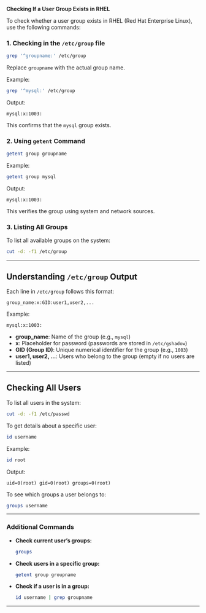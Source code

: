 **Checking If a User Group Exists in RHEL**

To check whether a user group exists in RHEL (Red Hat Enterprise Linux), use the following commands:

### 1. Checking in the `/etc/group` file
```bash
grep '^groupname:' /etc/group
```
Replace `groupname` with the actual group name.

Example:
```bash
grep '^mysql:' /etc/group
```
Output:
```
mysql:x:1003:
```
This confirms that the `mysql` group exists.

### 2. Using `getent` Command
```bash
getent group groupname
```
Example:
```bash
getent group mysql
```
Output:
```
mysql:x:1003:
```
This verifies the group using system and network sources.

### 3. Listing All Groups
To list all available groups on the system:
```bash
cut -d: -f1 /etc/group
```

---

## Understanding `/etc/group` Output
Each line in `/etc/group` follows this format:
```
group_name:x:GID:user1,user2,...
```
Example:
```
mysql:x:1003:
```
- **group_name**: Name of the group (e.g., `mysql`)
- **x**: Placeholder for password (passwords are stored in `/etc/gshadow`)
- **GID (Group ID)**: Unique numerical identifier for the group (e.g., `1003`)
- **user1, user2, ...**: Users who belong to the group (empty if no users are listed)

---

## Checking All Users
To list all users in the system:
```bash
cut -d: -f1 /etc/passwd
```

To get details about a specific user:
```bash
id username
```
Example:
```bash
id root
```
Output:
```
uid=0(root) gid=0(root) groups=0(root)
```

To see which groups a user belongs to:
```bash
groups username
```

---

### Additional Commands
- **Check current user’s groups:**
  ```bash
  groups
  ```
- **Check users in a specific group:**
  ```bash
  getent group groupname
  ```
- **Check if a user is in a group:**
  ```bash
  id username | grep groupname
  ```

-----------------------------------------------------------------------------------------------------------------------------------------------------------------------


